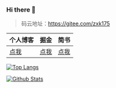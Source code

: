 ### Hi there 👋

> 码云地址：https://gitee.com/zxk175 

| 个人博客  |   掘金  |   简书   
|---------|---------|---------|
[点我](https://zxk175.com) |  [点我](https://juejin.im/user/57d9f230a0bb9f005882f9c2)   |   [点我](http://www.jianshu.com/u/d54f18d2b9e8)  


[![Top Langs](https://github-readme-stats.vercel.app/api/top-langs/?username=zxk175&hide=html)](https://github.com/anuraghazra/github-readme-stats)

[![Github Stats](https://github-readme-stats.vercel.app/api?username=zxk175&show_icons=true)](https://github.com/anuraghazra/github-readme-stats)
